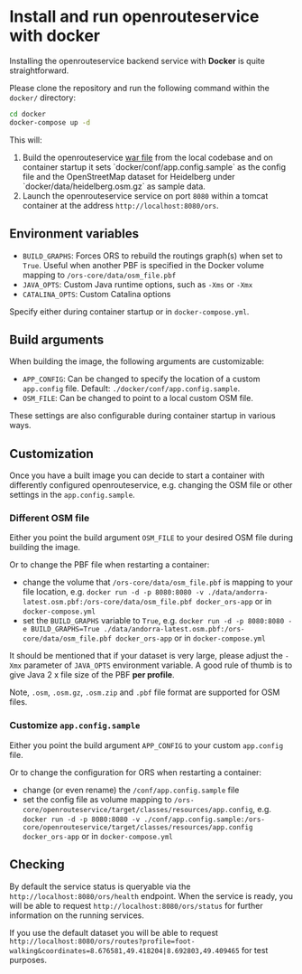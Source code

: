 # Install and run openrouteservice with docker

Installing the openrouteservice backend service with **Docker** is quite straightforward.

Please clone the repository and run the following command within the `docker/` directory:

```bash
cd docker
docker-compose up -d
```

This will:

1. Build the openrouteservice [war file](https://www.wikiwand.com/en/WAR_(file_format)) from the local codebase and on container startup it sets `docker/conf/app.config.sample` as the config file and the OpenStreetMap dataset for Heidelberg under `docker/data/heidelberg.osm.gz` as sample data.
2. Launch the openrouteservice service on port `8080` within a tomcat container at the address `http://localhost:8080/ors`.

## Environment variables

- `BUILD_GRAPHS`: Forces ORS to rebuild the routings graph(s) when set to `True`. Useful when another PBF is specified in the Docker volume mapping to `/ors-core/data/osm_file.pbf`
- `JAVA_OPTS`: Custom Java runtime options, such as `-Xms` or `-Xmx`
- `CATALINA_OPTS`: Custom Catalina options

Specify either during container startup or in `docker-compose.yml`.

## Build arguments

When building the image, the following arguments are customizable:

- `APP_CONFIG`: Can be changed to specify the location of a custom `app.config` file. Default: `./docker/conf/app.config.sample`.
- `OSM_FILE`: Can be changed to point to a local custom OSM file.

These settings are also configurable during container startup in various ways.

## Customization

Once you have a built image you can decide to start a container with differently configured openrouteservice, e.g. changing the OSM file or other settings in the `app.config.sample`.

### Different OSM file

Either you point the build argument `OSM_FILE` to your desired OSM file during building the image.

Or to change the PBF file when restarting a container:
- change the volume that `/ors-core/data/osm_file.pbf` is mapping to your file location, e.g. `docker run -d -p 8080:8080 -v ./data/andorra-latest.osm.pbf:/ors-core/data/osm_file.pbf docker_ors-app` or in `docker-compose.yml`
- set the `BUILD_GRAPHS` variable to `True`, e.g. `docker run -d -p 8080:8080 -e BUILD_GRAPHS=True ./data/andorra-latest.osm.pbf:/ors-core/data/osm_file.pbf docker_ors-app` or in `docker-compose.yml`

It should be mentioned that if your dataset is very large, please adjust the `-Xmx` parameter of `JAVA_OPTS` environment variable. A good rule of thumb is to give Java 2 x file size of the PBF **per profile**.

Note, `.osm`, `.osm.gz`, `.osm.zip` and `.pbf` file format are supported for OSM files.
### Customize `app.config.sample`

Either you point the build argument `APP_CONFIG` to your custom `app.config` file.

Or to change the configuration for ORS when restarting a container:
- change (or even rename) the `/conf/app.config.sample` file
- set the config file as volume mapping to `/ors-core/openrouteservice/target/classes/resources/app.config`, e.g. `docker run -d -p 8080:8080 -v ./conf/app.config.sample:/ors-core/openrouteservice/target/classes/resources/app.config docker_ors-app` or in `docker-compose.yml`

## Checking

By default the service status is queryable via the `http://localhost:8080/ors/health` endpoint. When the service is ready, you will be able to request `http://localhost:8080/ors/status` for further information on the running services.

If you use the default dataset you will be able to request `http://localhost:8080/ors/routes?profile=foot-walking&coordinates=8.676581,49.418204|8.692803,49.409465` for test purposes.

